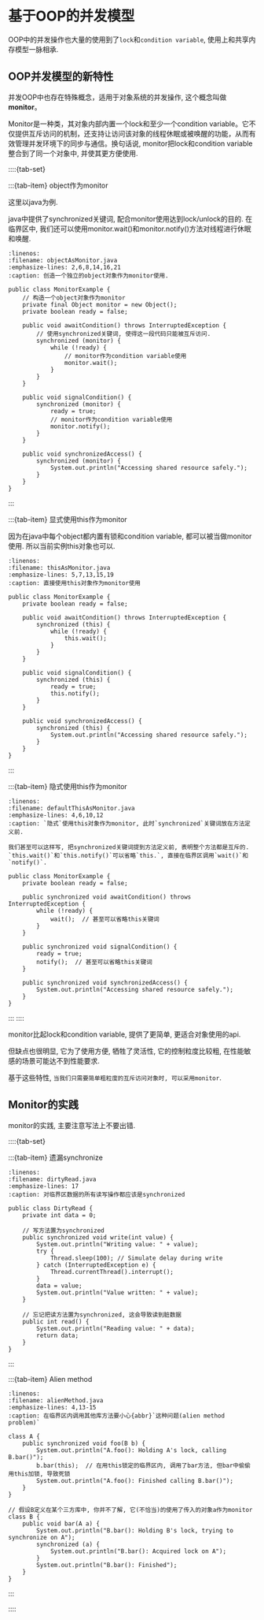 # 基于OOP的并发模型

OOP中的并发操作也大量的使用到了`lock`和`condition variable`, 使用上和共享内存模型一脉相承.

## OOP并发模型的新特性

并发OOP中也存在特殊概念，适用于对象系统的并发操作, 这个概念叫做**monitor**。

Monitor是一种类，其对象内部内置一个lock和至少一个condition variable。它不仅提供互斥访问的机制，还支持让访问该对象的线程休眠或被唤醒的功能，从而有效管理并发环境下的同步与通信。换句话说, monitor把lock和condition variable整合到了同一个对象中, 并使其更方便使用. 

::::{tab-set}

:::{tab-item} object作为monitor

这里以java为例. 

java中提供了synchronized关键词, 配合monitor使用达到lock/unlock的目的. 在临界区中, 我们还可以使用monitor.wait()和monitor.notify()方法对线程进行休眠和唤醒.

```{code} java
:linenos:
:filename: objectAsMonitor.java
:emphasize-lines: 2,6,8,14,16,21
:caption: 创造一个独立的object对象作为monitor使用.

public class MonitorExample {
    // 构造一个object对象作为monitor
    private final Object monitor = new Object();
    private boolean ready = false;

    public void awaitCondition() throws InterruptedException {
        // 使用synchronized关键词, 使得这一段代码只能被互斥访问.
        synchronized (monitor) {
            while (!ready) {
                // monitor作为condition variable使用
                monitor.wait();
            }
        }
    }

    public void signalCondition() {
        synchronized (monitor) {
            ready = true;
            // monitor作为condition variable使用
            monitor.notify();
        }
    }

    public void synchronizedAccess() {
        synchronized (monitor) {
            System.out.println("Accessing shared resource safely.");
        }
    }
}
```

:::

:::{tab-item} 显式使用this作为monitor

因为在java中每个object都内置有锁和condition variable, 都可以被当做monitor使用. 所以当前实例this对象也可以.

```{code} java
:linenos:
:filename: thisAsMonitor.java
:emphasize-lines: 5,7,13,15,19
:caption: 直接使用this对象作为monitor使用

public class MonitorExample {
    private boolean ready = false;

    public void awaitCondition() throws InterruptedException {
        synchronized (this) {
            while (!ready) {
                this.wait();
            }
        }
    }

    public void signalCondition() {
        synchronized (this) {
            ready = true;
            this.notify();
        }
    }

    public void synchronizedAccess() {
        synchronized (this) {
            System.out.println("Accessing shared resource safely.");
        }
    }
}
```
:::

:::{tab-item} 隐式使用this作为monitor
```{code} java
:linenos:
:filename: defaultThisAsMonitor.java
:emphasize-lines: 4,6,10,12
:caption: `隐式`使用this对象作为monitor, 此时`synchronized`关键词放在方法定义前.

我们甚至可以这样写, 把synchronized关键词提到方法定义前, 表明整个方法都是互斥的. `this.wait()`和`this.notify()`可以省略`this.`, 直接在临界区调用`wait()`和`notify()`.

public class MonitorExample {
    private boolean ready = false;

    public synchronized void awaitCondition() throws InterruptedException {
        while (!ready) {
            wait();  // 甚至可以省略this关键词
        }
    }

    public synchronized void signalCondition() {
        ready = true;
        notify();  // 甚至可以省略this关键词
    }

    public synchronized void synchronizedAccess() {
        System.out.println("Accessing shared resource safely.");
    }
}
```
:::
::::

monitor比起lock和condition variable, 提供了更简单, 更适合对象使用的api. 

但缺点也很明显, 它为了使用方便, 牺牲了灵活性, 它的控制粒度比较粗, 在性能敏感的场景可能达不到性能要求.

基于这些特性, `当我们只需要简单粗粒度的互斥访问对象时, 可以采用monitor`.

## Monitor的实践

monitor的实践, 主要注意写法上不要出错.

::::{tab-set}

:::{tab-item} 遗漏synchronize

```{code} java
:linenos:
:filename: dirtyRead.java
:emphasize-lines: 17
:caption: 对临界区数据的所有读写操作都应该是synchronized

public class DirtyRead {
    private int data = 0;

    // 写方法置为synchronized
    public synchronized void write(int value) {
        System.out.println("Writing value: " + value);
        try {
            Thread.sleep(100); // Simulate delay during write
        } catch (InterruptedException e) {
            Thread.currentThread().interrupt();
        }
        data = value;
        System.out.println("Value written: " + value);
    }

    // 忘记把读方法置为synchronized, 这会导致读到脏数据
    public int read() {
        System.out.println("Reading value: " + data);
        return data;
    }
}
```

:::

:::{tab-item} Alien method
```{code} java
:linenos:
:filename: alienMethod.java
:emphasize-lines: 4,13-15
:caption: 在临界区内调用其他库方法要小心{abbr}`这种问题(alien method problem)`

class A {
    public synchronized void foo(B b) {
        System.out.println("A.foo(): Holding A's lock, calling B.bar()");
        b.bar(this);  // 在用this锁定的临界区内, 调用了bar方法, 但bar中偷偷用this加锁, 导致死锁
        System.out.println("A.foo(): Finished calling B.bar()");
    }
}

// 假设B定义在某个三方库中, 你并不了解, 它(不恰当)的使用了传入的对象a作为monitor
class B {
    public void bar(A a) {
        System.out.println("B.bar(): Holding B's lock, trying to synchronize on A");
        synchronized (a) {
            System.out.println("B.bar(): Acquired lock on A");
        }
        System.out.println("B.bar(): Finished");
    }
}
```
:::

::::
